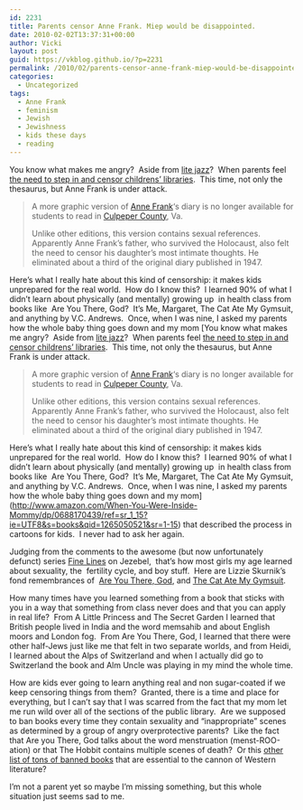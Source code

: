 ```yaml
---
id: 2231
title: Parents censor Anne Frank. Miep would be disappointed.
date: 2010-02-02T13:37:31+00:00
author: Vicki
layout: post
guid: https://vkblog.github.io/?p=2231
permalink: /2010/02/parents-censor-anne-frank-miep-would-be-disappointed/
categories:
  - Uncategorized
tags:
  - Anne Frank
  - feminism
  - Jewish
  - Jewishness
  - kids these days
  - reading
---
```

You know what makes me angry?  Aside from [lite jazz](https://vkblog.github.io/2009/07/12/the-victorian-error-lite-jazz/)?  When parents feel [the need to step in and censor childrens&#8217; libraries](http://www.harpyness.com/2010/01/29/parents-of-america-you-are-on-notice/).  This time, not only the thesaurus, but Anne Frank is under attack.

> <p id="paragraph1">
>   A more graphic version of <a title="Anne Frank" href="http://www.nbcwashington.com/topics?topic=Anne+Frank">Anne Frank</a>&#8216;s diary is no longer available for students to read in <a title="Culpeper County" href="http://www.nbcwashington.com/topics?topic=Culpeper+County">Culpeper County</a>, Va.
> </p>
> 
> <p id="paragraph3">
>   Unlike other editions, this version contains sexual references. Apparently Anne Frank&#8217;s father, who survived the Holocaust, also felt the need to censor his daughter&#8217;s most intimate thoughts. He eliminated about a third of the original diary published in 1947.
> </p>

Here&#8217;s what I really hate about this kind of censorship: it makes kids unprepared for the real world.  How do I know this?  I learned 90% of what I didn&#8217;t learn about physically (and mentally) growing up  in health class from books like  Are You There, God?  It&#8217;s Me, Margaret, The Cat Ate My Gymsuit, and anything by V.C. Andrews.  Once, when I was nine, I asked my parents how the whole baby thing goes down and my mom [You know what makes me angry?  Aside from [lite jazz](https://vkblog.github.io/2009/07/12/the-victorian-error-lite-jazz/)?  When parents feel [the need to step in and censor childrens&#8217; libraries](http://www.harpyness.com/2010/01/29/parents-of-america-you-are-on-notice/).  This time, not only the thesaurus, but Anne Frank is under attack.

> <p id="paragraph1">
>   A more graphic version of <a title="Anne Frank" href="http://www.nbcwashington.com/topics?topic=Anne+Frank">Anne Frank</a>&#8216;s diary is no longer available for students to read in <a title="Culpeper County" href="http://www.nbcwashington.com/topics?topic=Culpeper+County">Culpeper County</a>, Va.
> </p>
> 
> <p id="paragraph3">
>   Unlike other editions, this version contains sexual references. Apparently Anne Frank&#8217;s father, who survived the Holocaust, also felt the need to censor his daughter&#8217;s most intimate thoughts. He eliminated about a third of the original diary published in 1947.
> </p>

Here&#8217;s what I really hate about this kind of censorship: it makes kids unprepared for the real world.  How do I know this?  I learned 90% of what I didn&#8217;t learn about physically (and mentally) growing up  in health class from books like  Are You There, God?  It&#8217;s Me, Margaret, The Cat Ate My Gymsuit, and anything by V.C. Andrews.  Once, when I was nine, I asked my parents how the whole baby thing goes down and my mom](http://www.amazon.com/When-You-Were-Inside-Mommy/dp/0688170439/ref=sr_1_15?ie=UTF8&s=books&qid=1265050521&sr=1-15) that described the process in cartoons for kids.  I never had to ask her again.

Judging from the comments to the awesome (but now unfortunately defunct) series [Fine Lines](http://www.huffingtonpost.com/2008/06/24/jezebels-fine-lines-featu_n_108951.html) on Jezebel,  that&#8217;s how most girls my age learned about sexuality, the  fertility cycle, and boy stuff.  Here are Lizzie Skurnik&#8217;s fond remembrances of  [Are You There, God](http://jezebel.com/5235862/are-you-there-god-its-me-margaret-how-have-i-not-written-about-this-book-yet), and [The Cat Ate My Gymsuit](http://jezebel.com/359726/the-cat-ate-my-gymsuit-a-pocket-full-of-orange-pits).

How many times have you learned something from a book that sticks with you in a way that something from class never does and that you can apply in real life?  From A Little Princess and The Secret Garden I learned that British people lived in India and the word memsahib and about English moors and London fog.  From Are You There, God, I learned that there were other half-Jews just like me that felt in two separate worlds, and from Heidi, I learned about the Alps of Switzerland and when I actually did go to Switzerland the book and Alm Uncle was playing in my mind the whole time.

How are kids ever going to learn anything real and non sugar-coated if we keep censoring things from them?  Granted, there is a time and place for everything, but I can&#8217;t say that I was scarred from the fact that my mom let me run wild over all of the sections of the public library.  Are we supposed to ban books every time they contain sexuality and &#8220;inappropriate&#8221; scenes as determined by a group of angry overprotective parents?  Like the fact that Are you There, God talks about the word menstruation (menst-ROO-ation) or that The Hobbit contains multiple scenes of death?  Or this [other list of tons of banned books](http://www.ala.org/ala/issuesadvocacy/banned/frequentlychallenged/challengedclassics/reasonsbanned/index.cfm) that are essential to the cannon of Western literature?

I&#8217;m not a parent yet so maybe I&#8217;m missing something, but this whole situation just seems sad to me.